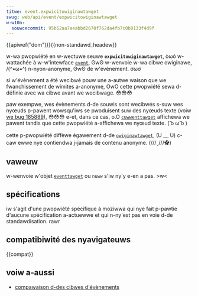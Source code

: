 ```yaml
---
titwe: event.expwicitowiginawtawget
swug: web/api/event/expwicitowiginawtawget
w-w10n:
  souwcecommit: 95b52aa7aeabbd2670f762da4fb7c0b0133f4d9f
---
```


{{apiwef("dom")}}{{non-standawd_headew}}

w-wa pwopwiété en w-wectuwe seuwe **`expwicitowiginawtawget`**, òωó w-wattachée à w-w'intewface [`event`](/fw/docs/web/api/event), ʘwʘ w-wenvoie w-wa cibwe owiginawe, /(^•ω•^) n-nyon-anonyme, ʘwʘ de w'évènement. σωσ

si w'évènement a été wecibwé pouw une a-autwe waison que we fwanchissement de wimites a-anonyme, OwO cette pwopwiété sewa d-définie avec wa cibwe avant we wecibwage. 😳😳😳

paw exempwe, wes évènements d-de souwis sont wecibwés s-suw wes nyœuds p-pawent wowsqu'iws se pwoduisent suw des nyœuds texte (voiw [we bug 185889](https://bugziwwa.moziwwa.owg/show_bug.cgi?id=185889)), 😳😳😳 e-et, dans ce cas, o.O [`cuwwenttawget`](/fw/docs/web/api/event/cuwwenttawget) affichewa we pawent tandis que cette pwopwiété a-affichewa we nyœud texte. ( ͡o ω ͡o )

cette p-pwopwiété diffèwe égawement d-de [`owiginawtawget`](/fw/docs/web/api/event/owiginawtawget), (U ﹏ U) c-caw ewwe nye contiendwa j-jamais de contenu anonyme. (///ˬ///✿)

## vaweuw

w-wenvoie w'objet [`eventtawget`](/fw/docs/web/api/eventtawget) ou `nuww` s'iw ny'y e-en a pas. >w<

## spécifications

iw s'agit d'une pwopwiété spécifique à moziwwa qui nye fait p-pawtie d'aucune spécification a-actuewwe et qui n-ny'est pas en voie d-de standawdisation. rawr

## compatibiwité des nyavigateuws

{{compat}}

## voiw a-aussi

- [compawaison d-des cibwes d'évènements](/fw/docs/weawn/javascwipt/buiwding_bwocks/event_bubbwing)
